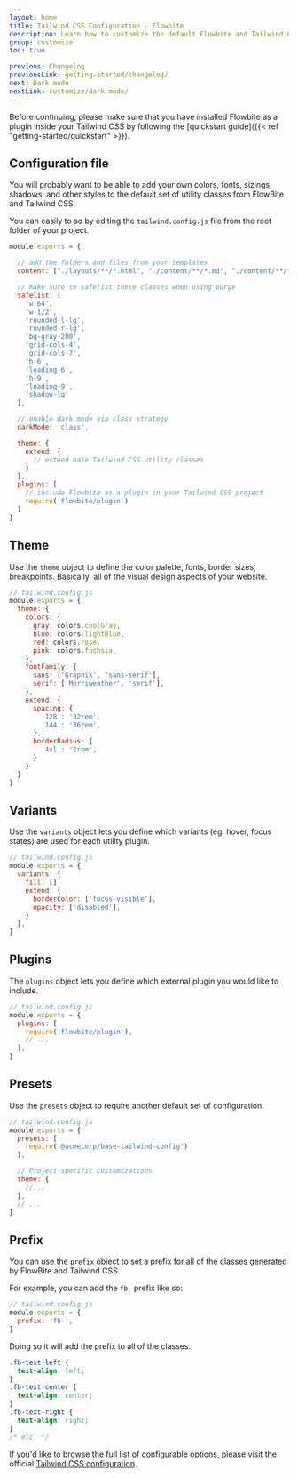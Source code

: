 ```yaml
---
layout: home
title: Tailwind CSS Configuration - Flowbite
description: Learn how to customize the default Flowbite and Tailwind CSS options and styles
group: customize
toc: true

previous: Changelog
previousLink: getting-started/changelog/
next: Dark mode
nextLink: customize/dark-mode/
---
```


Before continuing, please make sure that you have installed Flowbite as a plugin inside your Tailwind CSS by following the [quickstart guide]({{< ref "getting-started/quickstart" >}}).

## Configuration file

You will probably want to be able to add your own colors, fonts, sizings, shadows, and other styles to the default set of utility classes from FlowBite and Tailwind CSS.

You can easily to so by editing the `tailwind.config.js` file from the root folder of your project.

```javascript
module.exports = {

  // add the folders and files from your templates
  content: ["./layouts/**/*.html", "./content/**/*.md", "./content/**/*.html", "./src/**/*.js"],

  // make sure to safelist these classes when using purge
  safelist: [
    'w-64',
    'w-1/2',
    'rounded-l-lg',
    'rounded-r-lg',
    'bg-gray-200',
    'grid-cols-4',
    'grid-cols-7',
    'h-6',
    'leading-6',
    'h-9',
    'leading-9',
    'shadow-lg'
  ],

  // enable dark mode via class strategy
  darkMode: 'class',

  theme: {
    extend: {
      // extend base Tailwind CSS utility classes
    }
  },
  plugins: [
    // include Flowbite as a plugin in your Tailwind CSS project
    require('flowbite/plugin')
  ]
}
```

## Theme

Use the `theme` object to define the color palette, fonts, border sizes, breakpoints. Basically, all of the visual design aspects of your website.

```javascript
// tailwind.config.js
module.exports = {
  theme: {
    colors: {
      gray: colors.coolGray,
      blue: colors.lightBlue,
      red: colors.rose,
      pink: colors.fuchsia,
    },
    fontFamily: {
      sans: ['Graphik', 'sans-serif'],
      serif: ['Merriweather', 'serif'],
    },
    extend: {
      spacing: {
        '128': '32rem',
        '144': '36rem',
      },
      borderRadius: {
        '4xl': '2rem',
      }
    }
  }
}
```

## Variants

Use the `variants` object lets you define which variants (eg. hover, focus states) are used for each utility plugin.

```javascript
// tailwind.config.js
module.exports = {
  variants: {
    fill: [],
    extend: {
      borderColor: ['focus-visible'],
      opacity: ['disabled'],
    }
  },
}
```

## Plugins

The `plugins` object lets you define which external plugin you would like to include.

```javascript
// tailwind.config.js
module.exports = {
  plugins: [
    require('flowbite/plugin'),
    // ...
  ],
}
```

## Presets

Use the `presets` object to require another default set of configuration.

```javascript
// tailwind.config.js
module.exports = {
  presets: [
    require('@acmecorp/base-tailwind-config')
  ],

  // Project-specific customizations
  theme: {
    //...
  },
  // ...
}
```

## Prefix

You can use the `prefix` object to set a prefix for all of the classes generated by FlowBite and Tailwind CSS.

For example, you can add the `fb-` prefix like so:

```javascript
// tailwind.config.js
module.exports = {
  prefix: 'fb-',
}
```

Doing so it will add the prefix to all of the classes.

```css
.fb-text-left {
  text-align: left;
}
.fb-text-center {
  text-align: center;
}
.fb-text-right {
  text-align: right;
}
/* etc. */
```

If you'd like to browse the full list of configurable options, please visit the official <a href="https://tailwindcss.com/docs/configuration" rel="nofollow">Tailwind CSS configuration</a>.
